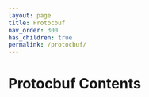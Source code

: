 ```yaml
---
layout: page
title: Protocbuf
nav_order: 300 
has_children: true
permalink: /protocbuf/
---
```

# Protocbuf Contents
